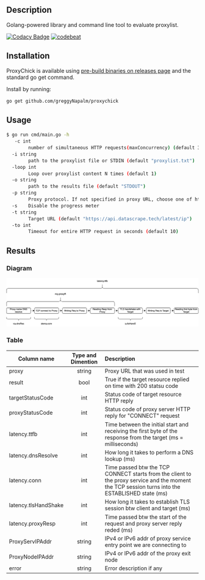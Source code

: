 ## Description
Golang-powered library and command line tool to evaluate proxylist.

[![Codacy Badge](https://app.codacy.com/project/badge/Grade/e5fc956874694e83a35d0b4ec16161be)](https://app.codacy.com/gh/greggyNapalm/proxychick/dashboard)
[![codebeat](https://goreportcard.com/badge/github.com/greggyNapalm/proxychick)](https://goreportcard.com/report/github.com/greggyNapalm/proxychick)
## Installation
ProxyChick is available using [pre-build binaries on releases page](https://github.com/greggyNapalm/proxychick/releases) and the standard go get command.


Install by running:

```bash
go get github.com/greggyNapalm/proxychick
```

## Usage

```bash
$ go run cmd/main.go -h
   -c int
    	number of simultaneous HTTP requests(maxConcurrency) (default 300)
  -i string
    	path to the proxylist file or STDIN (default "proxylist.txt")
  -loop int
    	Loop over proxylist content N times (default 1)
  -o string
    	path to the results file (default "STDOUT")
  -p string
    	Proxy protocol. If not specified in proxy URL, choose one of http/https/socks4/socks4a/socks5/socks5h (default "http")
  -s	Disable the progress meter
  -t string
    	Target URL (default "https://api.datascrape.tech/latest/ip")
  -to int
    	Timeout for entire HTTP request in seconds (default 10)
```

## Results

### Diagram
<img src="https://raw.githubusercontent.com/greggyNapalm/proxychick/main/docs/diagrams/http-proxy-over-tcp.svg?sanitize=true">

### Table
| Column name          | Type and Dimention | Description                                                                                                                                      |
|----------------------|:------------------:|:-------------------------------------------------------------------------------------------------------------------------------------------------|
| proxy                |       string       | Proxy URL that was used in test                                                                                                                  |
| result               |        bool        | True if the target resource replied on time with 200 statsu code                                                                                 |
| targetStatusCode     |        int         | Status code of target resource HTTP reply                                                                                                        |
| proxyStatusCode      |        int         | Status code of proxy server HTTP reply for "CONNECT" request                                                                                     |
| latency.ttfb         |        int         | Time between the initial start and receiving the first byte of the response from the target (ms = milliseconds)                                  |
| latency.dnsResolve   |        int         | How long it takes to perform a DNS lookup (ms)                                                                                                   |
| latency.conn         |        int         | Time passed btw the TCP CONNECT starts from the client to the proxy service and the moment the TCP session turns into the ESTABLISHED state (ms) |
| latency.tlsHandShake |        int         | How long it takes to establish TLS session btw client and target (ms)                                                                            |
| latency.proxyResp    |        int         | Time passed btw the start of the request and proxy server reply reded (ms)                                                                       |
| ProxyServIPAddr      |       string       | IPv4 or IPv6 addr of proxy service entry point we are connecting to                                                                              |
| ProxyNodeIPAddr      |       string       | IPv4 or IPv6 addr of the proxy exit node                                                                                                         |
| error                |       string       | Error description if any                                                                                                                         |